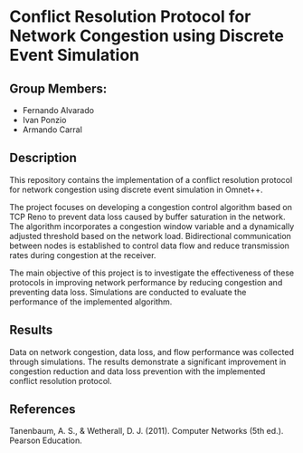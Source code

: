 # Conflict Resolution Protocol for Network Congestion using Discrete Event Simulation

## Group Members:
- Fernando Alvarado
- Ivan Ponzio
- Armando Carral

## Description
This repository contains the implementation of a conflict resolution protocol for network congestion using discrete event simulation in Omnet++.

The project focuses on developing a congestion control algorithm based on TCP Reno to prevent data loss caused by buffer saturation in the network. The algorithm incorporates a congestion window variable and a dynamically adjusted threshold based on the network load. Bidirectional communication between nodes is established to control data flow and reduce transmission rates during congestion at the receiver.

The main objective of this project is to investigate the effectiveness of these protocols in improving network performance by reducing congestion and preventing data loss. Simulations are conducted to evaluate the performance of the implemented algorithm.

## Results
Data on network congestion, data loss, and flow performance was collected through simulations. The results demonstrate a significant improvement in congestion reduction and data loss prevention with the implemented conflict resolution protocol.

## References
Tanenbaum, A. S., & Wetherall, D. J. (2011). Computer Networks (5th ed.). Pearson Education.
